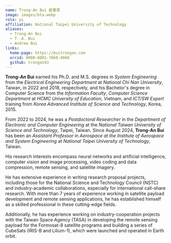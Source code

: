 ```yaml
---
name: Trong-An Bui 裴重恩
image: images/bta.webp
role: pi
affiliation: National Taipei University of Technology
aliases:
  - Trong-An Bui
  - T-.A. Bui
  - Andrew Bui
links:
  home-page: https://buitrongan.com
  orcid: 0000-0001-7660-4060
  github: trongan93
---
```


**Trong-An Bui** earned his Ph.D. and M.S. degrees in _System Engineering_ from the _Electrical Engineering Department_ at _National Chi Nan University_, Taiwan, in 2022 and 2018, respectively, and his Bachelor's degree in Computer Science from the _Information Faculty_, _Computer Science Department_ at _HCMC University of Education_, Vietnam, and _ICT/SW Expert_ training from _Korea Advanced Institute of Science and Technology_, Korea, 2015.

From 2022 to 2024, he was a _Postdoctoral Researcher_ in the _Department of Electronic and Computer Engineering_ at the _National Taiwan University of Science and Technology_, Taipei, Taiwan. Since August 2024, **Trong-An Bui** has been an _Assistant Professor_ in _Aerospace at the Institute of Aerospace and System Engineering_ at _National Taipei University of Technology_, Taiwan.

His research interests encompass neural networks and artificial intelligence, computer vision and image processing, video coding and data compression, remote sensing, and satellite imagery.

He has extensive experience in writing research proposal projects, including those for the National Science and Technology Council (NSTC) and industry-academic collaborations, especially for international call-share research. With more than 7 years of experience working in satellite payload development and remote sensing applications, he has established himself as a skilled professional in these cutting-edge fields.

Additionally, he has experience working on industry-cooperation projects with the Taiwan Space Agency (TASA) in developing the remote sensing payload for the Formosat-8 satellite programs and building a series of CubeSats (IRIS-B and Lilium-1), which were launched and operated in Earth orbit.
